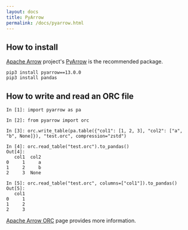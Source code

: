 ```yaml
---
layout: docs
title: PyArrow
permalink: /docs/pyarrow.html
---
```


## How to install

[Apache Arrow](https://arrow.apache.org) project's [PyArrow](https://pypi.org/project/pyarrow/) is the recommended package.

```
pip3 install pyarrow==13.0.0
pip3 install pandas
```

## How to write and read an ORC file

```
In [1]: import pyarrow as pa

In [2]: from pyarrow import orc

In [3]: orc.write_table(pa.table({"col1": [1, 2, 3], "col2": ["a", "b", None]}), "test.orc", compression="zstd")

In [4]: orc.read_table("test.orc").to_pandas()
Out[4]:
   col1  col2
0     1     a
1     2     b
2     3  None

In [5]: orc.read_table("test.orc", columns=["col1"]).to_pandas()
Out[5]:
   col1
0     1
1     2
2     3
```

[Apache Arrow ORC](https://arrow.apache.org/docs/python/orc.html) page provides more information.
